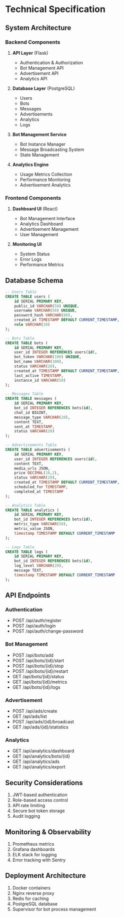 # Technical Specification

## System Architecture

### Backend Components
1. **API Layer** (Flask)
   - Authentication & Authorization
   - Bot Management API
   - Advertisement API
   - Analytics API

2. **Database Layer** (PostgreSQL)
   - Users
   - Bots
   - Messages
   - Advertisements
   - Analytics
   - Logs

3. **Bot Management Service**
   - Bot Instance Manager
   - Message Broadcasting System
   - State Management

4. **Analytics Engine**
   - Usage Metrics Collection
   - Performance Monitoring
   - Advertisement Analytics

### Frontend Components
1. **Dashboard UI** (React)
   - Bot Management Interface
   - Analytics Dashboard
   - Advertisement Management
   - User Management

2. **Monitoring UI**
   - System Status
   - Error Logs
   - Performance Metrics

## Database Schema

```sql
-- Users Table
CREATE TABLE users (
    id SERIAL PRIMARY KEY,
    public_id VARCHAR(50) UNIQUE,
    username VARCHAR(50) UNIQUE,
    password_hash VARCHAR(80),
    created_at TIMESTAMP DEFAULT CURRENT_TIMESTAMP,
    role VARCHAR(20)
);

-- Bots Table
CREATE TABLE bots (
    id SERIAL PRIMARY KEY,
    user_id INTEGER REFERENCES users(id),
    bot_token VARCHAR(100) UNIQUE,
    bot_name VARCHAR(100),
    status VARCHAR(20),
    created_at TIMESTAMP DEFAULT CURRENT_TIMESTAMP,
    last_active TIMESTAMP,
    instance_id VARCHAR(50)
);

-- Messages Table
CREATE TABLE messages (
    id SERIAL PRIMARY KEY,
    bot_id INTEGER REFERENCES bots(id),
    chat_id BIGINT,
    message_type VARCHAR(20),
    content TEXT,
    sent_at TIMESTAMP,
    status VARCHAR(20)
);

-- Advertisements Table
CREATE TABLE advertisements (
    id SERIAL PRIMARY KEY,
    user_id INTEGER REFERENCES users(id),
    content TEXT,
    media_urls JSON,
    price DECIMAL(10,2),
    status VARCHAR(20),
    created_at TIMESTAMP DEFAULT CURRENT_TIMESTAMP,
    scheduled_for TIMESTAMP,
    completed_at TIMESTAMP
);

-- Analytics Table
CREATE TABLE analytics (
    id SERIAL PRIMARY KEY,
    bot_id INTEGER REFERENCES bots(id),
    metric_type VARCHAR(50),
    metric_value JSON,
    timestamp TIMESTAMP DEFAULT CURRENT_TIMESTAMP
);

-- Logs Table
CREATE TABLE logs (
    id SERIAL PRIMARY KEY,
    bot_id INTEGER REFERENCES bots(id),
    log_level VARCHAR(20),
    message TEXT,
    timestamp TIMESTAMP DEFAULT CURRENT_TIMESTAMP
);
```

## API Endpoints

### Authentication
- POST /api/auth/register
- POST /api/auth/login
- POST /api/auth/change-password

### Bot Management
- POST /api/bots/add
- POST /api/bots/{id}/start
- POST /api/bots/{id}/stop
- POST /api/bots/{id}/restart
- GET /api/bots/{id}/status
- GET /api/bots/{id}/metrics
- GET /api/bots/{id}/logs

### Advertisement
- POST /api/ads/create
- GET /api/ads/list
- POST /api/ads/{id}/broadcast
- GET /api/ads/{id}/statistics

### Analytics
- GET /api/analytics/dashboard
- GET /api/analytics/bots/{id}
- GET /api/analytics/ads
- GET /api/analytics/export

## Security Considerations
1. JWT-based authentication
2. Role-based access control
3. API rate limiting
4. Secure bot token storage
5. Audit logging

## Monitoring & Observability
1. Prometheus metrics
2. Grafana dashboards
3. ELK stack for logging
4. Error tracking with Sentry

## Deployment Architecture
1. Docker containers
2. Nginx reverse proxy
3. Redis for caching
4. PostgreSQL database
5. Supervisor for bot process management